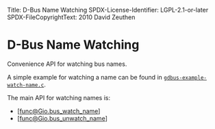 Title: D-Bus Name Watching
SPDX-License-Identifier: LGPL-2.1-or-later
SPDX-FileCopyrightText: 2010 David Zeuthen

# D-Bus Name Watching

Convenience API for watching bus names.

A simple example for watching a name can be found in
[`gdbus-example-watch-name.c`](https://gitlab.gnome.org/GNOME/glib/-/blob/HEAD/gio/tests/gdbus-example-watch-name.c).

The main API for watching names is:
 * [func@Gio.bus_watch_name]
 * [func@Gio.bus_unwatch_name]
